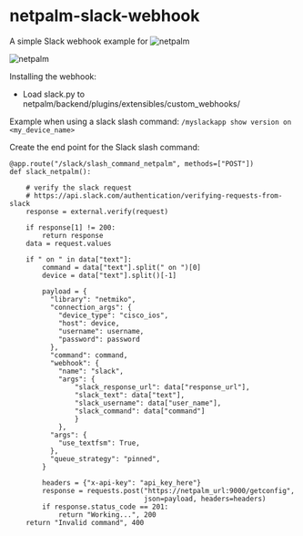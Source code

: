 # netpalm-slack-webhook
A simple Slack webhook example for ![netpalm](https://github.com/tbotnz/netpalm)

![netpalm](https://user-images.githubusercontent.com/41154665/116525235-38877f00-a8d0-11eb-8ea6-cc79da542cd3.gif)

Installing the webhook:
- Load slack.py to netpalm/backend/plugins/extensibles/custom_webhooks/

Example when using a slack slash command: 
`/myslackapp show version on <my_device_name>`

Create the end point for the Slack slash command:
```
@app.route("/slack/slash_command_netpalm", methods=["POST"])
def slack_netpalm():

    # verify the slack request
    # https://api.slack.com/authentication/verifying-requests-from-slack
    response = external.verify(request)

    if response[1] != 200:
        return response
    data = request.values

    if " on " in data["text"]:
        command = data["text"].split(" on ")[0]
        device = data["text"].split()[-1]

        payload = {
          "library": "netmiko",
          "connection_args": {
            "device_type": "cisco_ios",
            "host": device,
            "username": username,
            "password": password
          },
          "command": command,
          "webhook": {
            "name": "slack",
            "args": {
                "slack_response_url": data["response_url"],
                "slack_text": data["text"],
                "slack_username": data["user_name"],
                "slack_command": data["command"]
                }
            },
          "args": {
            "use_textfsm": True,
          },
          "queue_strategy": "pinned",
        }

        headers = {"x-api-key": "api_key_here"}
        response = requests.post("https://netpalm_url:9000/getconfig",
                                 json=payload, headers=headers)
        if response.status_code == 201:
            return "Working...", 200
    return "Invalid command", 400
```
